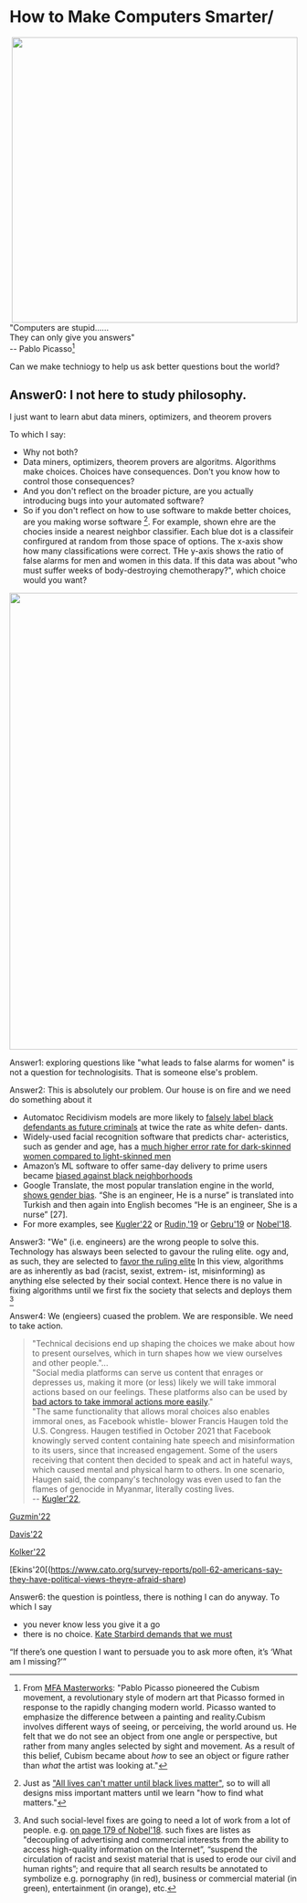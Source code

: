 # How to Make Computers Smarter/

<img align = right width=500 src="https://i.pinimg.com/originals/2c/97/b4/2c97b421c756a19468b58546202160e1.jpg">

"Computers are stupid......    
They can only give you answers"       
-- Pablo Picasso[^0] 

Can we make techniogy to help us ask better questions bout the world?

## Answer0: I not here to study philosophy. 

I just want
to learn abut data miners, optimizers, and theorem provers

To which I say:
- Why not both?
- Data miners, optimizers, theorem provers are algoritms.
  Algorithms make choices. Choices have consequences. Don't you know how to control those consequences?
- And you don't reflect on the broader picture, are you actually introducing bugs into your automated software?
- So if you don't reflect on how to use software to makde better choices, are you making worse software [^1].
  For example, shown ehre are the chocies inside a nearest neighbor classifier. Each blue dot is a classifeir confirgured
at random from those space of options. The x-axis show how many classifications were correct. THe y-axis shows the ratio
of false alarms for men and women in this data. If this data was about "who must suffer  weeks of body-destroying chemotherapy?",
which choice would you want?

<img align=center src="/docs/img/nn.pdf" width=800>


Answer1: exploring questions like "what leads to false alarms for women" is not a question for technologisits.  That is someone else's
problem.


Answer2: This is absolutely our problem. Our house is on fire and we need do
something about it

- Automatoc Recidivism models are more likely to 
[falsely label black defendants as future criminals](https://www.propublica.org/article/machine-bias-risk-assessments-in-criminal-sentencing)
 at twice the rate as white defen-
dants.
- Widely-used facial recognition software that predicts char-
acteristics, such as gender and age, has a 
[much higher error rate for dark-skinned women compared to light-skinned
men](https://news.mit.edu/2018/study-finds-gender-skin-type-bias-artificial-intelligence-systems-0212)
- Amazon’s ML software to offer same-day delivery to prime
users became [biased against black neighborhoods](https://www.businessinsider.com/how-algorithms-can-be-racist-2016-4)
- Google Translate, the most popular translation engine in
the world, [shows gender bias](https://www.science.org/doi/10.1126/science.aal4230). 
“She is an engineer, He is a
nurse” is translated into Turkish and then again into English
becomes “He is an engineer, She is a nurse” [27].
- For more examples, see 
[Kugler'22](https://cacm.acm.org/magazines/2022/4/259390-technologys-impact-on-morality/fulltext) or
[Rudin,'19](https://arxiv.org/pdf/1811.10154.pdf) or
[Gebru'19](https://arxiv.org/pdf/1908.06165.pdf) or
[Nobel'18](https://www.biblio.com/9781479837243).

Answer3: "We" (i.e. engineers) are the wrong people to solve this.
Technology has alsways been selected to gavour the ruling elite.
ogy and, as such, they are selected to [favor the ruling elite](https://www.google.com/books/edition/America_by_Design/LBYlAV6VmpwC?hl=en&gbpv=0)
In
this view, algorithms are as inherently as bad (racist, sexist, extrem-
ist, misinforming) as anything else selected by their social context.
Hence there is no value in fixing algorithms until we first fix the
society that selects and deploys them [^2]


Answer4: We (engieers) cuased the problem. We are responsible. We need to take action. 

> "Technical decisions end up shaping the choices we make about how to present ourselves, 
which in turn shapes how we view ourselves and other people."...   
"Social media platforms can serve us content that enrages or
depresses us, making it more (or less) likely we will take immoral
actions based on our feelings. These platforms also can be used by
[bad actors to take immoral actions more easily](https://youtu.be/9gzo-1jK-TA?t=2)."    
"The same functionality that allows moral choices also enables immoral ones, as 
Facebook whistle- blower Francis Haugen told the U.S. Congress. Haugen testified in 
October 2021 that Facebook knowingly served content containing hate speech and misinformation 
to its users, since that increased engagement. Some of the users receiving that content then 
decided to speak and act in hateful ways, which caused mental and physical harm to others. 
In one scenario, Haugen said, the company's technology was even used to fan the flames of genocide in Myanmar, literally costing lives.   
-- [Kugler'22](https://cacm.acm.org/magazines/2022/4/259390-technologys-impact-on-morality/fulltext),

[Guzmin'22](https://www.biblio.com/book/i-never-thought-way-how-have/d/1461892240)

[Davis'22](https://www.nytimes.com/2022/03/07/books/review/i-never-thought-of-it-that-way-monica-guzman.html)

[Kolker'22](https://www.nytimes.com/2022/03/08/books/review/sandy-hook-elizabeth-williamson.html)

[Ekins'20[(https://www.cato.org/survey-reports/poll-62-americans-say-they-have-political-views-theyre-afraid-share)

Answer6: the question is pointless, there is nothing I can do anyway.  To which I say 

- you never know less you give it a go
- there is no choice. [Kate Starbird demands that we must](https://www.youtube.com/watch?v=9gzo-1jK-TA&t=3218s)

“If there’s one question I want to persuade you to ask more often, it’s ‘What am I missing?’”

[^0]: From [MFA
Masterworks](https://news.masterworksfineart.com/2018/10/31/pablo-picasso-and-cubism#:~:text=In%20collaboration%20with%20his%20friend,how%20he%20achieved%20this%20goal.):
"Pablo Picasso pioneered the Cubism movement, a revolutionary style
of modern art that Picasso formed in response to the rapidly changing
modern world.   Picasso wanted to emphasize the difference between
a painting and reality.Cubism involves different ways of seeing,
or perceiving, the world around us. He felt that we do not see an
object from one angle or perspective, but rather from many angles
selected by sight and movement. As a result of this belief, Cubism
became about _how_ to see an object or figure rather than _what_ the
artist was looking at."

[^1]: Just as ["All lives can't matter until black lives
matter"](https://www.youtube.com/watch?v=Pu2LOSGbNpg), so to will
all  designs miss important matters until we learn "how to find
what matters."

[^2]: And such social-level fixes are going to need a  lot of work
from a lot of people.  e.g. [on page 179 of
Nobel'18](https://www.biblio.com/9781479837243). such fixes are
listes as "decoupling of advertising and commercial interests from
the ability to access high-quality information on the Internet”,
“suspend the circulation of racist and sexist material that is used
to erode our civil and human rights”; and require that all search
results be annotated to symbolize e.g. pornography (in red), business
or commercial material (in green), entertainment (in orange), etc.
